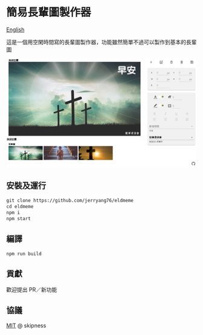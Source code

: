 # 簡易長輩圖製作器

[English](https://github.com/jerryang76/eldmeme/edit/master/README.en.md)

這是一個用空閑時間寫的長輩圖製作器，功能雖然簡單不過可以製作到基本的長輩圖

![image](https://raw.githubusercontent.com/jerryang76/eldmeme/master/sample.png)

## 安裝及運行

```console
git clone https://github.com/jerryang76/eldmeme
cd eldmeme
npm i
npm start
```

## 編譯

```console
npm run build
```

## 貢獻

歡迎提出 PR／新功能


## 協議

[MIT](https://github.com/skipness/eldmeme/blob/master/LICENSE) @ skipness
